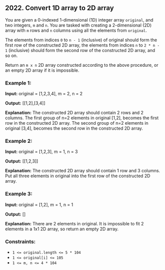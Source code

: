 ## 2022. Convert 1D array to 2D array

You are given a 0-indexed 1-dimensional (1D) integer array `original`, and two integers, `m` and `n`. You are tasked 
with creating a 2-dimensional (2D) array with `m` rows and `n` columns using all the elements from `original`.

The elements from indices `0` to `n - 1` (inclusive) of original should form the first row of the constructed 2D array, 
the elements from indices `n` to `2 * n - 1` (inclusive) should form the second row of the constructed 2D array, and so 
on.

Return an `m x n` 2D array constructed according to the above procedure, or an empty 2D array if it is impossible.




### Example 1:

**Input:** original = [1,2,3,4], m = 2, n = 2

**Output:** [[1,2],[3,4]]

**Explanation:** The constructed 2D array should contain 2 rows and 2 columns.
The first group of n=2 elements in original [1,2], becomes the first row in the constructed 2D array.
The second group of n=2 elements in original [3,4], becomes the second row in the constructed 2D array.

### Example 2:

**Input:** original = [1,2,3], m = 1, n = 3

**Output:** [[1,2,3]]

**Explanation:** 
The constructed 2D array should contain 1 row and 3 columns.
Put all three elements in original into the first row of the constructed 2D array.

### Example 3:

**Input:** original = [1,2], m = 1, n = 1

**Output:** []

**Explanation:** There are 2 elements in original.
It is impossible to fit 2 elements in a 1x1 2D array, so return an empty 2D array.
 

### Constraints:

- `1 <= original.length <= 5 * 104`
- `1 <= original[i] <= 105`
- `1 <= m, n <= 4 * 104`
